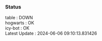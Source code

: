 ### Status


table : DOWN  
hogwarts : OK  
icy-bot : OK  
Latest Update : 2024-06-06 09:10:13.831426
